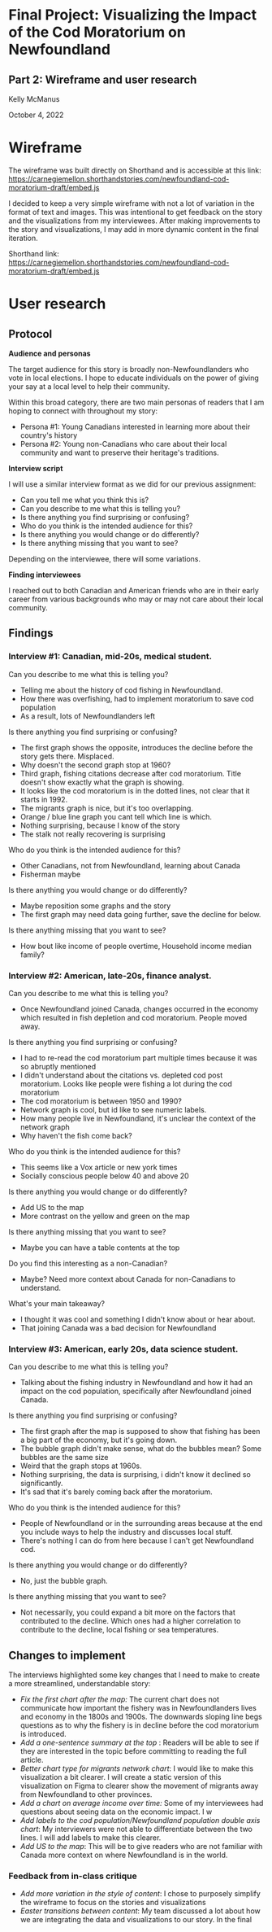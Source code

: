 # Final Project: Visualizing the Impact of the Cod Moratorium on Newfoundland
## Part 2: Wireframe and user research

Kelly McManus

October 4, 2022

# Wireframe

The wireframe was built directly on Shorthand and is accessible at this link: https://carnegiemellon.shorthandstories.com/newfoundland-cod-moratorium-draft/embed.js

I decided to keep a very simple wireframe with not a lot of variation in the format of text and images. This was intentional to get feedback on the story and the visualizations from my interviewees. After making improvements to the story and visualizations, I may add in more dynamic content in the final iteration. 

Shorthand link: https://carnegiemellon.shorthandstories.com/newfoundland-cod-moratorium-draft/embed.js

# User research

## Protocol

**Audience and personas**

The target audience for this story is broadly non-Newfoundlanders who vote in local elections. I hope to educate individuals on the power of giving your say at a local level to help their community. 

Within this broad category, there are two main personas of readers that I am hoping to connect with throughout my story:

- Persona #1: Young Canadians interested in learning more about their country's history
- Persona #2: Young non-Canadians who care about their local community and want to preserve their heritage's traditions.

**Interview script**

I will use a similar interview format as we did for our previous assignment: 
- Can you tell me what you think this is?
- Can you describe to me what this is telling you?
- Is there anything you find surprising or confusing?
- Who do you think is the intended audience for this?
- Is there anything you would change or do differently?
- Is there anything missing that you want to see?

Depending on the interviewee, there will some variations. 

**Finding interviewees**

I reached out to both Canadian and American friends who are in their early career from various backgrounds who may or may not care about their local community. 

## Findings

### Interview #1: Canadian, mid-20s, medical student. 

Can you describe to me what this is telling you?
- Telling me about the history of cod fishing in Newfoundland. 
- How there was overfishing, had to implement moratorium to save cod population
- As a result, lots of Newfoundlanders left

Is there anything you find surprising or confusing?
- The first graph shows the opposite, introduces the decline before the story gets there. Misplaced.
- Why doesn't the second graph stop at 1960?
- Third graph, fishing citations decrease after cod moratorium. Title doesn't show exactly what the graph is showing.
- It looks like the cod moratorium is in the dotted lines, not clear that it starts in 1992. 
- The migrants graph is nice, but it's too overlapping. 
- Orange / blue line graph you cant tell which line is which. 
- Nothing surprising, because I know of the story
- The stalk not really recovering is surprising

Who do you think is the intended audience for this?
- Other Canadians, not from Newfoundland, learning about Canada
- Fisherman maybe

Is there anything you would change or do differently?
- Maybe reposition some graphs and the story
- The first graph may need data going further, save the decline for below. 

Is there anything missing that you want to see?
- How bout like income of people overtime, Household income median family?

### Interview #2: American, late-20s, finance analyst.
Can you describe to me what this is telling you?
- Once Newfoundland joined Canada, changes occurred in the economy which resulted in fish depletion and cod moratorium. People moved away. 

Is there anything you find surprising or confusing?
- I had to re-read the cod moratorium part multiple times because it was so abruptly mentioned 
- I didn't understand about the citations vs. depleted cod post moratorium. Looks like people were fishing a lot during the cod moratorium 
- The cod moratorium is between 1950 and 1990?
- Network graph is cool, but id like to see numeric labels.
- How many people live in Newfoundland, it's unclear the context of the network graph
- Why haven't the fish come back?

Who do you think is the intended audience for this?
- This seems like a Vox article or new york times
- Socially conscious people below 40 and above 20

Is there anything you would change or do differently?
- Add US to the map
- More contrast on the yellow and green on the map

Is there anything missing that you want to see?
- Maybe you can have a table contents at the top 

Do you find this interesting as a non-Canadian?
- Maybe? Need more context about Canada for non-Canadians to understand. 

What's your main takeaway?
- I thought it was cool and something I didn't know about or hear about. 
- That joining Canada was a bad decision for Newfoundland

### Interview #3: American, early 20s, data science student. 

Can you describe to me what this is telling you? 
- Talking about the fishing industry in Newfoundland and how it had an impact on the cod population, specifically after Newfoundland joined Canada. 

Is there anything you find surprising or confusing? 
- The first graph after the map is supposed to show that fishing has been a big part of the economy, but it's going down. 
- The bubble graph didn't make sense, what do the bubbles mean? Some bubbles are the same size
- Weird that the graph stops at 1960s. 
- Nothing surprising, the data is surprising, i didn't know it declined so significantly. 
- It's sad that it's barely coming back after the moratorium. 

Who do you think is the intended audience for this? 
- People of Newfoundland or in the surrounding areas because at the end you include ways to help the industry and discusses local stuff. 
- There's nothing I can do from here because I can't get Newfoundland cod. 

Is there anything you would change or do differently? 
- No, just the bubble graph. 

Is there anything missing that you want to see?
- Not necessarily, you could expand a bit more on the factors that contributed to the decline. Which ones had a higher correlation to contribute to the decline, local fishing or sea temperatures.

## Changes to implement
The interviews highlighted some key changes that I need to make to create a more streamlined, understandable story: 
- _Fix the first chart after the map:_ The current chart does not communicate how important the fishery was in Newfoundlanders lives and economy in the 1800s and 1900s. The downwards sloping line begs questions as to why the fishery is in decline before the cod moratorium is introduced. 
- _Add a one-sentence summary at the top_ : Readers will be able to see if they are interested in the topic before committing to reading the full article. 
- _Better chart type for migrants network chart_: I would like to make this visualization a bit clearer. I will create a static version of this visualization on Figma to clearer show the movement of migrants away from Newfoundland to other provinces. 
- _Add a chart on average income over time:_ Some of my interviewees had questions about seeing data on the economic impact. I w
- _Add labels to the cod population/Newfoundland population double axis chart_: My interviewers were not able to differentiate between the two lines. I will add labels to make this clearer. 
- _Add US to the map_: This will be to give readers who are not familiar with Canada more context on where Newfoundland is in the world.

### Feedback from in-class critique
- _Add more variation in the style of content_: I chose to purposely simplify the wireframe to focus on the stories and visualizations
- _Easter transitions between content_: My team discussed a lot about how we are integrating the data and visualizations to our story. In the final 
